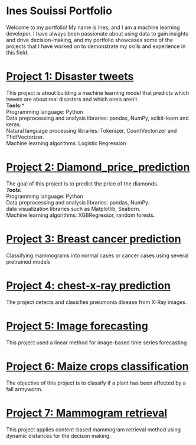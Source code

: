 # Ines Souissi Portfolio

Welcome to my portfolio! My name is Ines, and I am a machine learning developer. I have always been passionate about using data to gain insights and drive decision-making, and my portfolio showcases some of the projects that I have worked on to demonstrate my skills and experience in this field.

# [Project 1: Disaster tweets](https://github.com/InesSouissi98/-Disaster-tweets)
This project is about building a machine learning model that predicts which tweets are about real disasters and which one’s aren’t. <br>
**Tools:*** <br >
Programming language: Python <br >
Data preprocessing and analysis libraries: pandas, NumPy, scikit-learn and keras. <br >
Natural language processing libraries: Tokenizer, CountVectorizer and TfidfVectorizer. <br >
Machine learning algorithms: Logistic Regression


# [Project 2: Diamond_price_prediction](https://github.com/InesSouissi98/Diamond_price_prediction)
The goal of this project is to predict the price of the diamonds. <br>
***Tools:*** <br>
Programming language: Python <br>
Data preprocessing and analysis libraries: pandas, NumPy. <br>
data visualization libraries such as Matplotlib, Seaborn.<br>
Machine learning algorithms: XGBRegressor, random forests. <br>


# [Project 3: Breast cancer prediction](https://github.com/InesSouissi98/Breast_cancer_prediction)
Classifying mammograms into normal cases or cancer cases using several pretrained models


# [Project 4: chest-x-ray prediction](https://github.com/InesSouissi98/chest-x-ray_prediction)
The project detects and classifies pneumonia disease from X-Ray images.

# [Project 5: Image forecasting](https://github.com/InesSouissi98/Image_forecasting)
This project used a linear method for image-based time series forecasting

# [Project 6: Maize crops classification](https://github.com/InesSouissi98/Maize_crops_classification)
The objective of this project is to classify if a plant has been affected by a fall armyworm.


# [Project 7: Mammogram retrieval](https://github.com/InesSouissi98/mammogram_retrieval)
This project applies content-based mammogram retrieval method using dynamic distances for the decison making.
